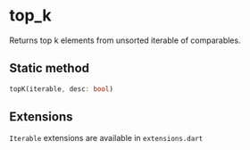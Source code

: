 # top_k

Returns top k elements from unsorted iterable of comparables.

## Static method

```dart
topK(iterable, desc: bool)
```

## Extensions

`Iterable` extensions are available in `extensions.dart`
